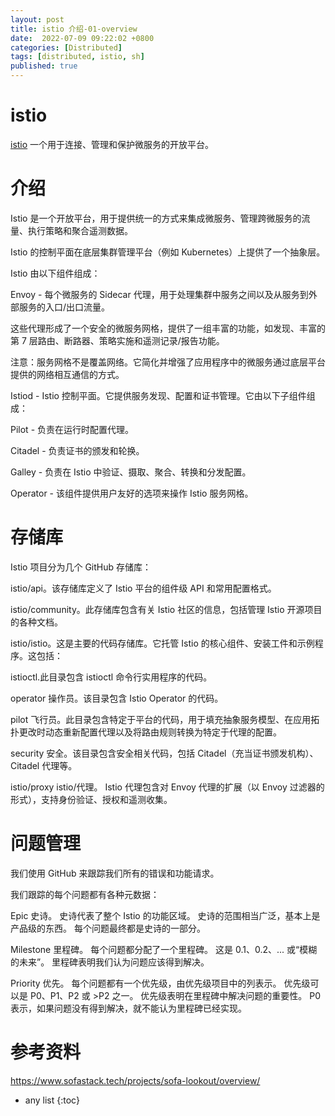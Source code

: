 ```yaml
---
layout: post
title: istio 介绍-01-overview
date:  2022-07-09 09:22:02 +0800
categories: [Distributed]
tags: [distributed, istio, sh]
published: true
---
```



# istio

[istio](https://github.com/istio/istio) 一个用于连接、管理和保护微服务的开放平台。

# 介绍

Istio 是一个开放平台，用于提供统一的方式来集成微服务、管理跨微服务的流量、执行策略和聚合遥测数据。 

Istio 的控制平面在底层集群管理平台（例如 Kubernetes）上提供了一个抽象层。

Istio 由以下组件组成：

Envoy - 每个微服务的 Sidecar 代理，用于处理集群中服务之间以及从服务到外部服务的入口/出口流量。

这些代理形成了一个安全的微服务网格，提供了一组丰富的功能，如发现、丰富的第 7 层路由、断路器、策略实施和遥测记录/报告功能。

注意：服务网格不是覆盖网络。它简化并增强了应用程序中的微服务通过底层平台提供的网络相互通信的方式。

Istiod - Istio 控制平面。它提供服务发现、配置和证书管理。它由以下子组件组成：

Pilot - 负责在运行时配置代理。

Citadel - 负责证书的颁发和轮换。

Galley - 负责在 Istio 中验证、摄取、聚合、转换和分发配置。

Operator - 该组件提供用户友好的选项来操作 Istio 服务网格。

# 存储库

Istio 项目分为几个 GitHub 存储库：

istio/api。该存储库定义了 Istio 平台的组件级 API 和常用配置格式。

istio/community。此存储库包含有关 Istio 社区的信息，包括管理 Istio 开源项目的各种文档。

istio/istio。这是主要的代码存储库。它托管 Istio 的核心组件、安装工件和示例程序。这包括：

istioctl.此目录包含 istioctl 命令行实用程序的代码。

operator 操作员。该目录包含 Istio Operator 的代码。

pilot 飞行员。此目录包含特定于平台的代码，用于填充抽象服务模型、在应用拓扑更改时动态重新配置代理以及将路由规则转换为特定于代理的配置。

security 安全。该目录包含安全相关代码，包括 Citadel（充当证书颁发机构）、Citadel 代理等。

istio/proxy istio/代理。 Istio 代理包含对 Envoy 代理的扩展（以 Envoy 过滤器的形式），支持身份验证、授权和遥测收集。

# 问题管理

我们使用 GitHub 来跟踪我们所有的错误和功能请求。 

我们跟踪的每个问题都有各种元数据：

Epic 史诗。 史诗代表了整个 Istio 的功能区域。 史诗的范围相当广泛，基本上是产品级的东西。 每个问题最终都是史诗的一部分。

Milestone 里程碑。 每个问题都分配了一个里程碑。 这是 0.1、0.2、... 或“模糊的未来”。 里程碑表明我们认为问题应该得到解决。

Priority 优先。 每个问题都有一个优先级，由优先级项目中的列表示。 优先级可以是 P0、P1、P2 或 >P2 之一。 优先级表明在里程碑中解决问题的重要性。 P0 表示，如果问题没有得到解决，就不能认为里程碑已经实现。

# 参考资料

https://www.sofastack.tech/projects/sofa-lookout/overview/

* any list
{:toc}